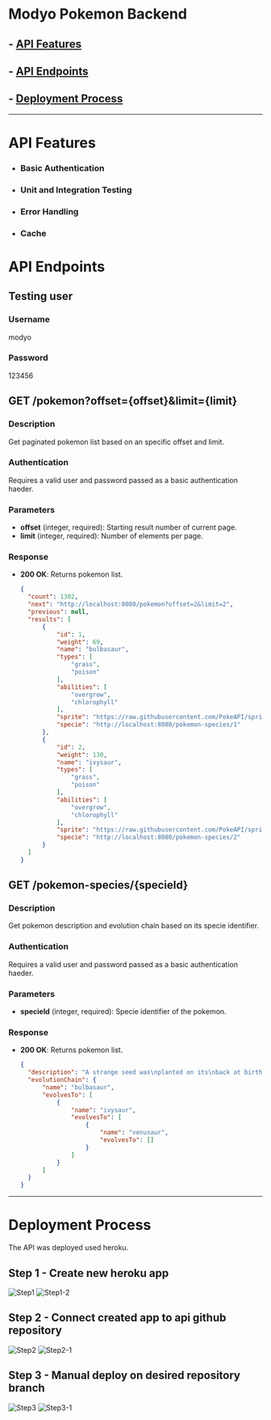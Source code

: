 # Modyo Pokemon Backend

## - [API Features](#api-features)
## - [API Endpoints](#api-endpoints)
## - [Deployment Process](#deployment-process)

---

# API Features

- ### Basic Authentication
- ### Unit and Integration Testing
- ### Error Handling
- ### Cache

# API Endpoints

## Testing user

### Username
modyo

### Password
123456

## GET /pokemon?offset={offset}&limit={limit}

### Description
Get paginated pokemon list based on an specific offset and limit.

### Authentication
Requires a valid user and password passed as a basic authentication haeder.

### Parameters
- **offset** (integer, required): Starting result number of current page.
- **limit** (integer, required): Number of elements per page.

### Response
- **200 OK**: Returns pokemon list.
  ```json
  {
    "count": 1302,
    "next": "http://localhost:8080/pokemon?offset=2&limit=2",
    "previous": null,
    "results": [
        {
            "id": 1,
            "weight": 69,
            "name": "bulbasaur",
            "types": [
                "grass",
                "poison"
            ],
            "abilities": [
                "overgrow",
                "chlorophyll"
            ],
            "sprite": "https://raw.githubusercontent.com/PokeAPI/sprites/master/sprites/pokemon/1.png",
            "specie": "http://localhost:8080/pokemon-species/1"
        },
        {
            "id": 2,
            "weight": 130,
            "name": "ivysaur",
            "types": [
                "grass",
                "poison"
            ],
            "abilities": [
                "overgrow",
                "chlorophyll"
            ],
            "sprite": "https://raw.githubusercontent.com/PokeAPI/sprites/master/sprites/pokemon/2.png",
            "specie": "http://localhost:8080/pokemon-species/2"
        }
    ]
  }

## GET /pokemon-species/{specieId}

### Description
Get pokemon description and evolution chain based on its specie identifier.

### Authentication
Requires a valid user and password passed as a basic authentication haeder.

### Parameters
- **specieId** (integer, required): Specie identifier of the pokemon.

### Response
- **200 OK**: Returns pokemon list.
  ```json
  {
    "description": "A strange seed was\nplanted on its\nback at birth.\fThe plant sprouts\nand grows with\nthis POKéMON.",
    "evolutionChain": {
        "name": "bulbasaur",
        "evolvesTo": [
            {
                "name": "ivysaur",
                "evolvesTo": [
                    {
                        "name": "venusaur",
                        "evolvesTo": []
                    }
                ]
            }
        ]
    }
  }
  
---

# Deployment Process

The API was deployed used heroku.

## Step 1 - Create new heroku app
![Step1](/assets/images/step1.png)
![Step1-2](/assets/images/step1-2.png)
## Step 2 - Connect created app to api github repository
![Step2](/assets/images/step2.png)
![Step2-1](/assets/images/step2-1.png)
## Step 3 - Manual deploy on desired repository branch
![Step3](/assets/images/step3.png)
![Step3-1](/assets/images/step3-1.png)